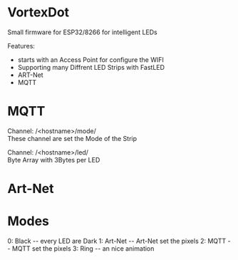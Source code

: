 # VortexDot
Small firmware for ESP32/8266 for intelligent LEDs

Features:
  * starts with an Access Point for configure the WIFI
  * Supporting many Diffrent LED Strips with FastLED
  * ART-Net
  * MQTT

# MQTT
Channel: /\<hostname\>/mode/  
These channel are set the Mode of the Strip
  
Channel: /\<hostname\>/led/  
Byte Array with 3Bytes per LED

# Art-Net

# Modes
0: Black -- every LED are Dark
1: Art-Net -- Art-Net set the pixels
2: MQTT -- MQTT set the pixels
3: Ring -- an nice animation
